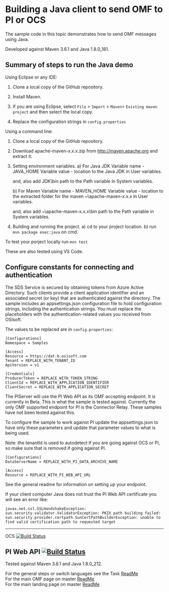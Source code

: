 Building a Java client to send OMF to PI or OCS
==================================================================

The sample code in this topic demonstrates how to send OMF messages
using Java.


Developed against Maven 3.6.1 and Java 1.8.0_181.


Summary of steps to run the Java demo
--------------------------------------
Using Eclipse or any IDE:

1. Clone a local copy of the GitHub repository.

2. Install Maven.

3. If you are using Eclipse, select ``File`` > ``Import`` >
   ``Maven``> ``Existing maven project`` and then select the local
   copy.

4. Replace the configuration strings in ``config.properties``


Using a command line:

1. Clone a local copy of the GitHub repository.

2. Download apache-maven-x.x.x.zip from http://maven.apache.org and extract it.

3. Setting environment variables.
   a) For Java JDK
      Variable name - JAVA_HOME
      Variable value - location to the Java JDK in User variables.

      and, also add JDK\bin path to the Path variable in System variables.

   b) For Maven
      Variable name - MAVEN_HOME
      Variable value - location to the extracted folder for the
                       maven ~\apache-maven-x.x.x in User variables.

      and, also add ~\apache-maven-x.x.x\bin path to the Path variable in System variables.


4. Building and running the project.
   a) cd to your project location.
   b) run ``mvn package exec:java`` on cmd.

To test your porject locally run ``mvn test``

These are also tested using VS Code.

Configure constants for connecting and authentication
-----------------------------------------------------

The SDS Service is secured by obtaining tokens from Azure Active Directory. Such clients 
provide a client application identifier and an associated secret (or key) that are 
authenticated against the directory. The sample includes an appsettings.json configuration 
file to hold configuration strings, including the authentication strings. You must 
replace the placeholders with the authentication-related values you received from OSIsoft. 

The values to be replaced are in ``config.properties``:

```
[Configurations]
Namespace = Samples

[Access]
Resource = https://dat-b.osisoft.com
Tenant = REPLACE_WITH_TENANT_ID
ApiVersion = v1

[Credentials]
ProducerToken = REPLACE_WITH_TOKEN_STRING
ClientId = REPLACE_WITH_APPLICATION_IDENTIFIER
ClientSecret = REPLACE_WITH_APPLICATION_SECRET
```


The PIServer will use the PI Web API as its OMF accepting endpoint.  It is currently in Beta.  This is what the sample is tested against.  Currently the only OMF supported endpoint for PI is the Connector Relay.  These samples have not been tested against this.

  To configure the sample to work against PI update the appsettings.json to have only these parameters and update that parameter values to what is being used. 
  
  Note: the tenantId is used to autodetect if you are going against OCS or PI, so make sure that is removed if going against PI.

```
[Configurations]
DataServerName = REPLACE_WITH_PI_DATA_ARCHIVE_NAME

[Access]
Resource = REPLACE_WITH_PI_WEB_API_URL
```


See the general readme for information on setting up your endpoint.


If your client computer Java does not trust the PI Web API certificate you will see an error like:

```
javax.net.ssl.SSLHandshakeException: sun.security.validator.ValidatorException: PKIX path building failed: sun.security.provider.certpath.SunCertPathBuilderException: unable to find valid certification path to requested target
```


----------
OCS
[![Build Status](https://osisoft.visualstudio.com/Engineering%20Incubation/_apis/build/status/OSIsoft_OCS_Samples-CI?branchName=master&jobName=OMF_APIJava)](https://osisoft.visualstudio.com/Engineering%20Incubation/_build/latest?definitionId=4334&branchName=master)

PI Web API
[![Build Status](https://osisoft.visualstudio.com/Engineering%20Incubation/_apis/build/status/OSIsoft_%20on-prem?branchName=master&jobName=OMF_APIJava)](https://osisoft.visualstudio.com/Engineering%20Incubation/_build/latest?definitionId=4782&branchName=master)
---------

Tested against Maven 3.6.1 and Java 1.8.0_212.

For the general steps or switch languages see the Task  [ReadMe](../../)<br />
For the main OMF page on master [ReadMe](https://github.com/osisoft/OSI-Samples-OMF)<br />
For the main landing page on master [ReadMe](https://github.com/osisoft/OSI-Samples)

